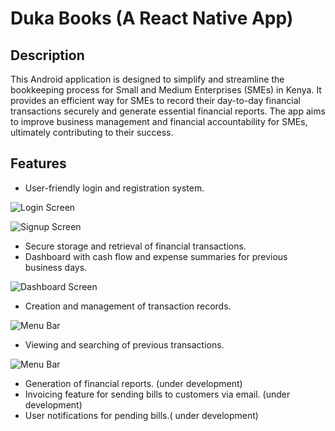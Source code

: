 # Duka Books (A React Native App)

## Description

This Android application is designed to simplify and streamline the bookkeeping process for Small and Medium Enterprises (SMEs) in Kenya. 
It provides an efficient way for SMEs to record their day-to-day financial transactions securely and generate essential financial reports. 
The app aims to improve business management and financial accountability for SMEs, ultimately contributing to their success.

## Features

- User-friendly login and registration system.



![Login Screen](./app/assets/images/LoginScreen.jpg)

![Signup Screen](./app/assets/images/RegScreenActive.jpg)




- Secure storage and retrieval of financial transactions.
- Dashboard with cash flow and expense summaries for previous business days.

![Dashboard Screen](./app/assets/images/Dashboard.jpg)

- Creation and management of transaction records.

![Menu Bar](./app/assets/images/MenuBar.jpg)
- Viewing and searching of previous transactions.

![Menu Bar](./app/assets/images/MenuBar.jpg)

- Generation of financial reports. (under development)
- Invoicing feature for sending bills to customers via email. (under development)
- User notifications for pending bills.( under development)

